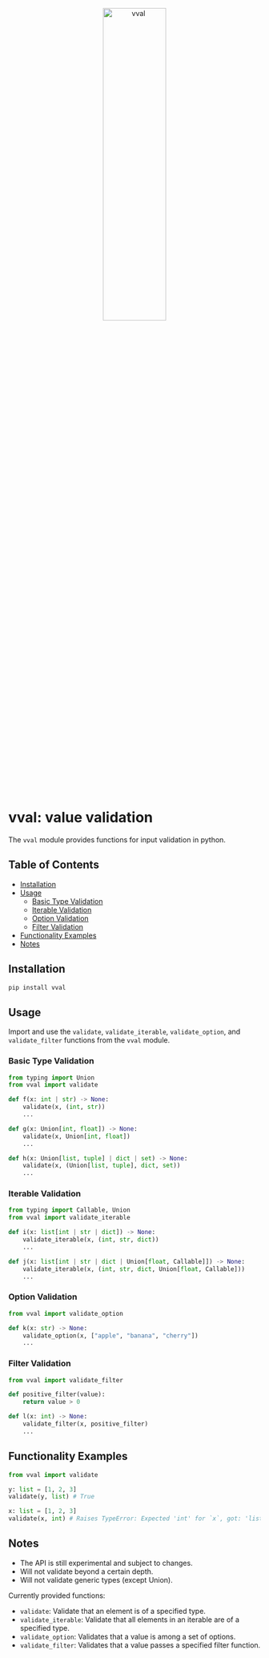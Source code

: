<p align="center">
  <picture>
    <source media="(prefers-color-scheme: dark)" srcset="https://www.munozarturo.com/images/vval-logo-long-dark.svg">
    <source media="(prefers-color-scheme: light)" srcset="https://www.munozarturo.com/images/vval-logo-long-light.svg">
    <img alt="vval" src="https://www.munozarturo.com/images/vval-logo-long-light.svg" width="50%" height="40%">
  </picture>
</p>

<!-- omit from toc -->
# vval: value validation

The `vval` module provides functions for input validation in python.

<!-- omit from toc -->
## Table of Contents

- [Installation](#installation)
- [Usage](#usage)
  - [Basic Type Validation](#basic-type-validation)
  - [Iterable Validation](#iterable-validation)
  - [Option Validation](#option-validation)
  - [Filter Validation](#filter-validation)
- [Functionality Examples](#functionality-examples)
- [Notes](#notes)

## Installation

```bash
pip install vval
```

## Usage

Import and use the `validate`, `validate_iterable`, `validate_option`, and `validate_filter` functions from the `vval` module.

### Basic Type Validation

```python
from typing import Union
from vval import validate

def f(x: int | str) -> None:
    validate(x, (int, str))
    ...

def g(x: Union[int, float]) -> None:
    validate(x, Union[int, float])
    ...

def h(x: Union[list, tuple] | dict | set) -> None:
    validate(x, (Union[list, tuple], dict, set))
    ...
```

### Iterable Validation

```python
from typing import Callable, Union
from vval import validate_iterable

def i(x: list[int | str | dict]) -> None:
    validate_iterable(x, (int, str, dict))
    ...

def j(x: list[int | str | dict | Union[float, Callable]]) -> None:
    validate_iterable(x, (int, str, dict, Union[float, Callable]))
    ...
```

### Option Validation

```python
from vval import validate_option

def k(x: str) -> None:
    validate_option(x, ["apple", "banana", "cherry"])
    ...
```

### Filter Validation

```python
from vval import validate_filter

def positive_filter(value):
    return value > 0

def l(x: int) -> None:
    validate_filter(x, positive_filter)
    ...
```

## Functionality Examples

```python
from vval import validate

y: list = [1, 2, 3]
validate(y, list) # True

x: list = [1, 2, 3]
validate(x, int) # Raises TypeError: Expected 'int' for `x`, got: 'list'.
```

## Notes

- The API is still experimental and subject to changes.
- Will not validate beyond a certain depth.
- Will not validate generic types (except Union).

Currently provided functions:

- `validate`: Validate that an element is of a specified type.
- `validate_iterable`: Validate that all elements in an iterable are of a specified type.
- `validate_option`: Validates that a value is among a set of options.
- `validate_filter`: Validates that a value passes a specified filter function.
